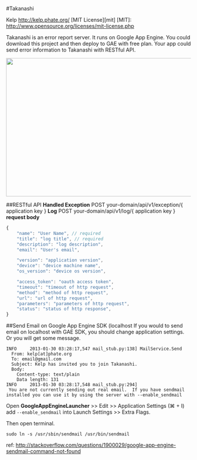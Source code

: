 #Takanashi

Kelp http://kelp.phate.org/
[MIT License][mit]
[MIT]: http://www.opensource.org/licenses/mit-license.php


Takanashi is an error report server. It runs on Google App Engine.
You could download this project and then deploy to GAE with free plan.
Your app could send error information to Takanashi with RESTful API.


<img src='https://raw.github.com/Kelp404/Takanashi/_images/screenshot00.png' height='378px' width='850px' />


##RESTful API
**Handled Exception**
POST your-domain/api/v1/exception/{ application key }
**Log**
POST your-domain/api/v1/log/{ application key }
**request body**
```JavaScript
{
    "name": "User Name", // required
    "title": "log title", // required
    "description": "log description",
    "email": "User's email",

    "version": "application version",
    "device": "device machine name",
    "os_version": "device os version",

    "access_token": "oauth access token",
    "timeout": "timeout of http request",
    "method": "method of http request",
    "url": "url of http request",
    "parameters": "parameters of http request",
    "status": "status of http response",
}
```



##Send Email on Google App Engine SDK (localhost
If you would to send email on localhost with GAE SDK, you should change application settings.
Or you will get some message.
```
INFO     2013-01-30 03:28:17,547 mail_stub.py:138] MailService.Send
  From: kelp[at]phate.org
  To: email@gmail.com
  Subject: Kelp has invited you to join Takanashi.
  Body:
    Content-type: text/plain
    Data length: 131
INFO     2013-01-30 03:28:17,548 mail_stub.py:294]
 You are not currently sending out real email.  If you have sendmail installed you can use it by using the server with --enable_sendmail
```

Open **GoogleAppEngineLauncher** >> Edit >> Application Settings (⌘ + I)
add `--enable_sendmail` into Launch Settings >> Extra Flags.

Then open terminal.
```
sudo ln -s /usr/sbin/sendmail /usr/bin/sendmail
```
ref:
http://stackoverflow.com/questions/1900029/google-app-engine-sendmail-command-not-found
